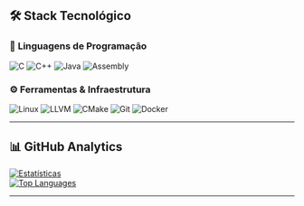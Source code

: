 ## 🛠️ Stack Tecnológico  

### 🔹 **Linguagens de Programação**  
![C](https://img.shields.io/badge/C-00599C?style=for-the-badge&logo=c&logoColor=white)
![C++](https://img.shields.io/badge/C++-00599C?style=for-the-badge&logo=c%2B%2B&logoColor=white)
![Java](https://img.shields.io/badge/Java-007396?style=for-the-badge&logo=openjdk&logoColor=white)
![Assembly](https://img.shields.io/badge/Assembly-8E0B0B?style=for-the-badge&logo=assemblyscript&logoColor=white)

### ⚙️ **Ferramentas & Infraestrutura**  
![Linux](https://img.shields.io/badge/Linux-FCC624?style=for-the-badge&logo=linux&logoColor=black)
![LLVM](https://img.shields.io/badge/LLVM-262D3A?style=for-the-badge&logo=llvm&logoColor=white)
![CMake](https://img.shields.io/badge/CMake-064F8C?style=for-the-badge&logo=cmake&logoColor=white)
![Git](https://img.shields.io/badge/Git-F05032?style=for-the-badge&logo=git&logoColor=white)
![Docker](https://img.shields.io/badge/Docker-2496ED?style=for-the-badge&logo=docker&logoColor=white)

---

## 📊 **GitHub Analytics**  

[![Estatísticas](https://github-readme-stats.vercel.app/api?username=Naylor-Sciencie&show_icons=true&count_private=true&theme=radical&hide_border=true)](https://github.com/Naylor-Sciencie)  
[![Top Languages](https://github-readme-stats.vercel.app/api/top-langs/?username=Naylor-Sciencie&layout=compact&theme=radical&hide_border=true)](https://github.com/Naylor-Sciencie)

---

